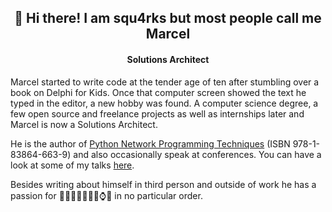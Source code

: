 <h2 align="center">👋 Hi there! I am squ4rks but most people call me Marcel</h2>
<h4 align="center">Solutions Architect</h4>

Marcel started to write code at the tender age of ten after stumbling over a book on Delphi for Kids. Once that computer screen showed the text he typed in the editor, a new hobby was found. A computer science degree, a few open source and freelance projects as well as internships later and Marcel is now a Solutions Architect. 

He is the author of [Python Network Programming Techniques](https://www.packtpub.com/product/python-network-programming-techniques/9781838646639) (ISBN 978-1-83864-663-9) and also occasionally speak at conferences. You can have a look at some of my talks [here](https://marcel.nlogn.org/category/talks.html).

Besides writing about himself in third person and outside of work he has a passion for 🏊‍♂️🚴‍♂️🏃‍♂️🗻⌚️🍣 in no particular order. 

<!--
**sQu4rks/squ4rks** is a ✨ _special_ ✨ repository because its `README.md` (this file) appears on your GitHub profile.

Here are some ideas to get you started:

- 🔭 I’m currently working on ...
- 🌱 I’m currently learning ...
- 👯 I’m looking to collaborate on ...
- 🤔 I’m looking for help with ...
- 💬 Ask me about ...
- 📫 How to reach me: ...
- 😄 Pronouns: ...
- ⚡ Fun fact: ...
-->
